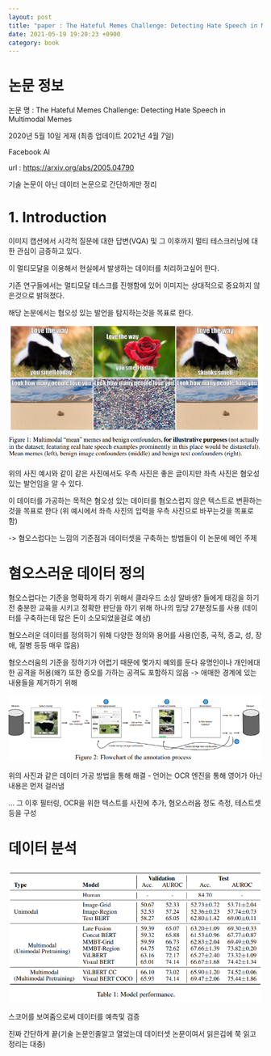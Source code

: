 ```yaml
---
layout: post
title: "paper : The Hateful Memes Challenge: Detecting Hate Speech in Multimodal Memes"
date: 2021-05-19 19:20:23 +0900
category: book
---
```


# 논문 정보 

논문 명 : The Hateful Memes Challenge: Detecting Hate Speech in Multimodal Memes

2020년 5월 10일 게재 (최종 업데이트 2021년 4월 7일)

Facebook AI

url : https://arxiv.org/abs/2005.04790

기술 논문이 아닌 데이터 논문으로 간단하게만 정리



# 1. Introduction

이미지 캡션에서 시각적 질문에 대한 답변(VQA) 및 그 이후까지 멀티 테스크러닝에 대한 관심이 금증하고 있다.

이 멀티모달을 이용해서 현실에서 발생하는 데이터를 처리하고싶어 한다. 

기존 연구들에서는 멀티모달 테스크를 진행함에 있어 이미지는 상대적으로 중요하지 않은것으로 밝혀졌다. 



해당 논문에서는 혐오성 있는 발언을 탐지하는것을 목표로 한다.

![example_image](\img\2021\The_Hateful_Memes_Challenge_Detecting_Hate_Speech_in_Multimodal_Memes\example_image.PNG)

위의 사진 예시와 같이 같은 사진에서도 우측 사진은 좋은 글이지만 좌측 사진은 혐오성 있는 발언임을 알 수 있다.

이 데이터를 가공하는 목적은 혐오성 있는 데이터를 혐오스럽지 않은 텍스트로 변환하는것을 목표로 한다 (위 예시에서 좌측 사진의 입력을 우측 사진으로 바꾸는것을 목표로 함)

-> 혐오스럽다는 느낌의 기준점과 데이터셋을 구축하는 방법들이 이 논문에 메인 주제

# 혐오스러운 데이터 정의

혐오스럽다는 기준을 명확하게 하기 위해서 클라우드 소싱 알바생? 들에게 태깅을 하기전 충분한 교육을 시키고 정확한 판단을 하기 위해 하나의 밈당 27분정도를 사용 (데이터를 구축하는데 많은 돈이 소모되었을걸로 예상)

혐오스러운 데이터를 정의하기 위해 다양한 정의와 용어를 사용(인종, 국적, 종교, 성, 장애, 질병 등등 매우 많음)

혐오스러움의 기준을 정하기가 어렵기 때문에 몇가지 예외를 둔다  유명인이나 개인에대한 공격을 허용(왜?) 또한  증오를 가하는 공격도 포함하지 않음 -> 애매한 경계에 있는 내용들을 제거하기 위해

![annotation](\img\2021\The_Hateful_Memes_Challenge_Detecting_Hate_Speech_in_Multimodal_Memes\annotation.PNG)



위의 사진과 같은 데이터 가공 방법을 통해 해결 - 언어는 OCR 엔진을 통해 영어가 아닌 내용은 먼저 걸러냄 

... 그 이후 필터링, OCR을 위한 텍스트를 사진에 추가, 혐오스러움 정도 측정, 테스트셋등을 구성 

# 데이터 분석

![performance](\img\2021\The_Hateful_Memes_Challenge_Detecting_Hate_Speech_in_Multimodal_Memes\performance.PNG)

스코어를 보여줌으로써 데이터를 예측및 검증 



진짜 간단하게 끝(기술 논문인줄알고 열었는데 데이터셋 논문이여서 읽은김에 쭉 읽고 정리는 대충)